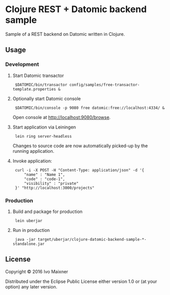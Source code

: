 # Clojure REST + Datomic backend sample

Sample of a REST backend on Datomic written in Clojure.

## Usage

### Development

1. Start Datomic transactor

		$DATOMIC/bin/transactor config/samples/free-transactor-template.properties &

2. Optionally start Datomic console

		$DATOMIC/bin/console -p 9080 free datomic:free://localhost:4334/ &

	Open console at [http://localhost:9080/browse](http://localhost:9080/browse).

3. Start application via Leiningen

		lein ring server-headless

	Changes to source code are now automatically picked-up by the running application.

4. Invoke application:

		curl -i -X POST -H "Content-Type: application/json" -d '{
		    "name" : "Name 1",
		    "code" : "code-1",
		    "visibility" : "private"
		}' "http://localhost:3000/projects"

### Production

1. Build and package for production

		lein uberjar

2. Run in production

		java -jar target/uberjar/clojure-datomic-backend-sample-*-standalone.jar

## License

Copyright © 2016 Ivo Maixner

Distributed under the Eclipse Public License either version 1.0 or (at
your option) any later version.
